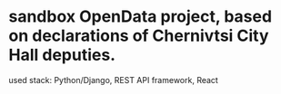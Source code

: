 # sandbox OpenData project, based on declarations of Chernivtsi City Hall deputies. 
used stack: Python/Django, REST API framework, React
